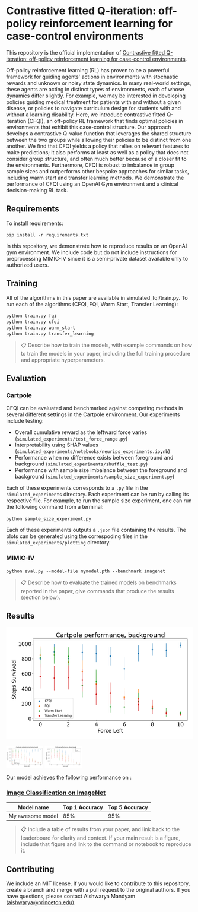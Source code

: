 # Contrastive fitted Q-iteration: off-policy reinforcement learning for case-control environments

This repository is the official implementation of [Contrastive fitted Q-iteration: off-policy reinforcement learning for case-control environments](https://neurips.cc/).

Off-policy reinforcement learning (RL) has proven to be a powerful framework for guiding agents' actions in environments with stochastic rewards and unknown or noisy state dynamics. In many real-world settings, these agents are acting in distinct types of environments, each of whose dynamics differ slightly. For example, we may be interested in developing policies guiding medical treatment for patients with and without a given disease, or policies to navigate curriculum design for students with and without a learning disability. Here, we introduce contrastive fitted Q-iteration (CFQI), an off-policy RL framework that finds optimal policies in environments that exhibit this case-control structure. Our approach develops a contrastive Q-value function that leverages the shared structure between the two groups while allowing their policies to be distinct from one another. We find that CFQI yields a policy that relies on relevant features to make predictions; it also performs at least as well as a policy that does not consider group structure, and often much better because of a closer fit to the environments. Furthermore, CFQI is robust to imbalance in group sample sizes and outperforms other bespoke approaches for similar tasks, including warm start and transfer learning methods. We demonstrate the performance of CFQI using an OpenAI Gym environment and a clinical decision-making RL task.

## Requirements

To install requirements:

```setup
pip install -r requirements.txt
```

In this repository, we demonstrate how to reproduce results on an OpenAI gym environment. We include code but do not include instructions for preprocessing MIMIC-IV since it is a semi-private dataset available only to authorized users.

## Training

All of the algorithms in this paper are available in simulated_fqi/train.py. To run each of the algorithms (CFQI, FQI, Warm Start, Transfer Learning):

```train
python train.py fqi
python train.py cfqi
python train.py warm_start
python train.py transfer_learning
```

>📋  Describe how to train the models, with example commands on how to train the models in your paper, including the full training procedure and appropriate hyperparameters.

## Evaluation

### Cartpole

CFQI can be evaluated and benchmarked against competing methods in several different settings in the Cartpole environment. Our experiments include testing:

- Overall cumulative reward as the leftward force varies (`simulated_experiments/test_force_range.py`)
- Interpretability using SHAP values (`simulated_experiments/notebooks/neurips_experiments.ipynb`)
- Performance when no difference exists between foreground and background (`simulated_experiments/shuffle_test.py`)
- Performance with sample size imbalance between the foreground and background (`simulated_experiments/sample_size_experiment.py`)

Each of these experiments corresponds to a `.py` file in the `simulated_experiments` directory. Each experiment can be run by calling its respective file. For example, to run the sample size experiment, one can run the following command from a terminal:

`python sample_size_experiment.py`

Each of these experiments outputs a `.json` file containing the results. The plots can be generated using the correspoding files in the `simulated_experiments/plotting` directory.

### MIMIC-IV

```eval
python eval.py --model-file mymodel.pth --benchmark imagenet
```

>📋  Describe how to evaluate the trained models on benchmarks reported in the paper, give commands that produce the results (section below).


## Results

![cartpole_results](simulated_fqi/plots/bg_force_v_performance.png)
<p float="left">
  <img src="simulated_fqi/plots/bg_force_v_performance.png" width="100" />
  <img src="simulated_fqi/plots/fg_force_v_performance.png" width="100" /> 
</p>

Our model achieves the following performance on :

### [Image Classification on ImageNet](https://paperswithcode.com/sota/image-classification-on-imagenet)

| Model name         | Top 1 Accuracy  | Top 5 Accuracy |
| ------------------ |---------------- | -------------- |
| My awesome model   |     85%         |      95%       |

>📋  Include a table of results from your paper, and link back to the leaderboard for clarity and context. If your main result is a figure, include that figure and link to the command or notebook to reproduce it.


## Contributing

We include an MIT license. If you would like to contribute to this repository, create a branch and merge with a pull request to the original authors.
If you have questions, please contact Aishwarya Mandyam (aishwarya@princeton.edu).
